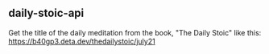 ## daily-stoic-api

Get the title of the daily meditation from the book, "The Daily Stoic" like this: 
https://b40gp3.deta.dev/thedailystoic/july21
